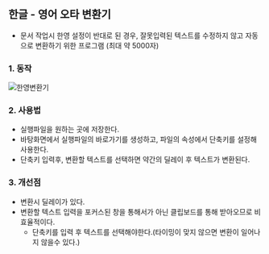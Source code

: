 ## 한글 - 영어 오타 변환기
- 문서 작업시 한영 설정이 반대로 된 경우, 잘못입력된 텍스트를 수정하지 않고 자동으로 변환하기 위한 프로그램 (최대 약 5000자)

### 1. 동작
![한영변환기](https://github.com/user-attachments/assets/088e7335-8d83-49db-8d13-76024fb24e7d)

### 2. 사용법
- 실행파일을 원하는 곳에 저장한다.
- 바탕화면에서 실행파일의 바로가기를 생성하고, 파일의 속성에서 단축키를 설정해 사용한다.
- 단축키 입력후, 변환할 텍스트를 선택하면 약간의 딜레이 후 텍스트가 변환된다.
  
### 3. 개선점
- 변환시 딜레이가 있다.
- 변환할 텍스트 입력을 포커스된 창을 통해서가 아닌 클립보드를 통해 받아오므로 비효율적이다.
  - 단축키를 입력 후 텍스트를 선택해야한다.(타이밍이 맞지 않으면 변환이 일어나지 않을수 있다.) 
